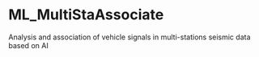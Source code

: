 # ML_MultiStaAssociate
Analysis and association of vehicle signals in multi-stations seismic data based on AI
